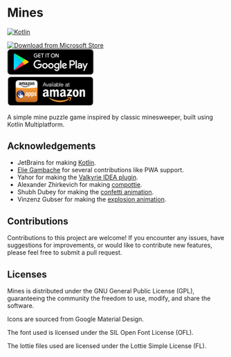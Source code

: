 # Mines

[![Kotlin](https://img.shields.io/badge/kotlin-2.1.20-blue.svg?logo=kotlin)](httpw://kotlinlang.org)

<a href="https://apps.microsoft.com/detail/9nw19gl6br5k?mode=popup">
    <img src="https://get.microsoft.com/images/en-us%20dark.svg" alt="Download from Microsoft Store" width="200">
</a>
<br>
<a href="https://play.google.com/store/apps/details?id=de.stefan_oltmann.mines">
    <img src="images/play_store_badge.png" alt="Get in on Google Play" width="200">
</a>
<br>
<a href="https://www.amazon.de/dp/B0DZVS6LTN">
    <img src="images/amazon_app_store_badge.png" alt="Available at Amazon" width="200">
</a>

A simple mine puzzle game inspired by classic minesweeper, built using Kotlin Multiplatform.

## Acknowledgements

* JetBrains for making [Kotlin](https://kotlinlang.org).
* [Elie Gambache](https://github.com/kdroidfilter) for several contributions like PWA support.
* Yahor for making the [Valkyrie IDEA plugin](https://github.com/ComposeGears/Valkyrie).
* Alexander Zhirkevich for making [compottie](https://github.com/alexzhirkevich/compottie).
* Shubh Dubey for making the [confetti animation](https://lottiefiles.com/free-animation/confetti-3ofTs67sBx).
* Vinzenz Gubser for making the [explosion animation](https://lottiefiles.com/free-animation/black-explosion-m8rwV4eMBU).

## Contributions

Contributions to this project are welcome! If you encounter any issues,
have suggestions for improvements, or would like to contribute new features,
please feel free to submit a pull request.

## Licenses

Mines is distributed under the GNU General Public License (GPL),
guaranteeing the community the freedom to use, modify, and share the software.

Icons are sourced from Google Material Design.

The font used is licensed under the SIL Open Font License (OFL).

The lottie files used are licensed under the Lottie Simple License (FL).
